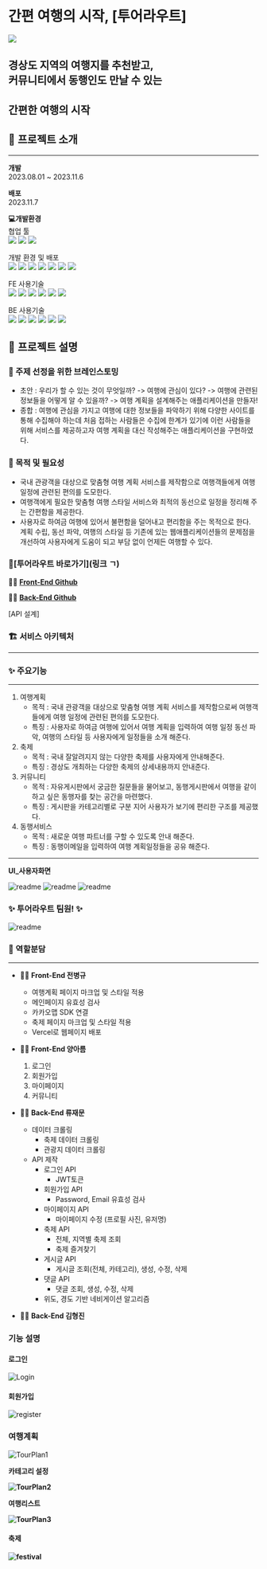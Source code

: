 # 간편 여행의 시작, [투어라우트]
<img src="./src/assets/readme/Readme.png">

## 경상도 지역의 여행지를 추천받고, <br/>커뮤니티에서 동행인도 만날 수 있는
## <h2 color=#3AD0FF>간편한 여행의 시작</h2>

## 📢 프로젝트 소개
<hr/>

**개발**  
2023.08.01 ~ 2023.11.6

**배포** <br/>
2023.11.7

**💻개발환경** <br>
협업 툴 <br/>
<img src="https://img.shields.io/badge/Figma-F24E1E?style=for-the-badge&logo=figma&logoColor=white">
<img src="https://img.shields.io/badge/Notion-000000?style=for-the-badge&logo=notion&logoColor=white">
<img src="https://img.shields.io/badge/Discord-7289DA?style=for-the-badge&logo=discord&logoColor=white">

개발 환경 및 배포 <br/>
<img src="https://img.shields.io/badge/mac%20os-000000?style=for-the-badge&logo=apple&logoColor=white">
<img src="https://img.shields.io/badge/Visual%20Studio%20Code-0078d7.svg?style=for-the-badge&logo=visual-studio-code&logoColor=white">
<img src="https://img.shields.io/badge/GitHub-100000?style=for-the-badge&logo=github&logoColor=white">
<img src="https://img.shields.io/badge/Git-F05032?style=for-the-badge&logo=Git&logoColor=white">
<img src="https://img.shields.io/badge/ESLint-4B3263?style=for-the-badge&logo=eslint&logoColor=white">
<img src="https://img.shields.io/badge/prettier-1A2C34?style=for-the-badge&logo=prettier&logoColor=F7BA3E">
<img src="https://img.shields.io/badge/Vercel-000000?style=for-the-badge&logo=vercel&logoColor=white">

FE 사용기술 <br/>
<img src="https://img.shields.io/badge/react-61DAFB?style=for-the-badge&logo=React&logoColor=white">
<img src="https://img.shields.io/badge/JavaScript-F7DF1E?style=for-the-badge&logo=JavaScript&logoColor=white">
<img src="https://img.shields.io/badge/styled--components-DB7093?style=for-the-badge&logo=styled-components&logoColor=white">
<img src="https://img.shields.io/badge/React_Router-CA4245?style=for-the-badge&logo=react-router&logoColor=white">
<img src="https://img.shields.io/badge/npm-CB3837?style=for-the-badge&logo=npm&logoColor=white">
<img src="https://img.shields.io/badge/Redux-593D88?style=for-the-badge&logo=redux&logoColor=white">

BE 사용기술 <br/>
<img src="https://img.shields.io/badge/Ubuntu-E95420?style=for-the-badge&logo=ubuntu&logoColor=white">
<img src="https://img.shields.io/badge/FastAPI-009688?style=for-the-badge&logo=FastAPI&logoColor=white">
<img src="https://img.shields.io/badge/Amazon_AWS-232F3E?style=for-the-badge&logo=amazon-aws&logoColor=white">
<img src="https://img.shields.io/badge/MongoDB-4EA94B?style=for-the-badge&logo=mongodb&logoColor=white">
<img src="https://img.shields.io/badge/docker-%230db7ed.svg?style=for-the-badge&logo=docker&logoColor=white">
<img src="https://img.shields.io/badge/Python-3776AB?style=for-the-badge&logo=python&logoColor=white">

## 📖 프로젝트 설명

### 🤔 주제 선정을 위한 브레인스토밍
- 초안 : 우리가 할 수 있는 것이 무엇일까? -> 여행에 관심이 있다? -> 여행에 관련된 정보들을 어떻게 알 수 있을까? -> 여행 계획을 설계해주는 애플리케이션을 만들자!
- 종합 : 여행에 관심을 가지고 여행에 대한 정보들을 파악하기 위해 다양한 사이트를 통해 수집해야 하는데 처음 접하는 사람들은 수집에 한계가 있기에 이런 사람들을 위해 서비스를 제공하고자 여행 계획을 대신 작성해주는 애플리케이션을 구현하였다.
### 🤔 목적 및 필요성
- 국내 관광객을 대상으로 맞춤형 여행 계획 서비스를 제작함으로 여행객들에게 여행 일정에 관련된 편의를 도모한다.
- 여행객에게 필요한 맞춤형 여행 스타일 서비스와 최적의 동선으로 일정을 정리해 주는 간편함을 제공한다.
- 사용자로 하여금 여행에 있어서 불편함을 덜어내고 편리함을 주는 목적으로 한다. 계획 수립, 동선 파악, 여행의 스타일 등 기존에 있는 웹애플리케이션들의 문제점을 개선하여 사용자에게 도움이 되고 부담 없이 언제든 여행할 수 있다.

### 🧳[투어라우트 바로가기](링크 ㄱ)

👨‍💻 **[Front-End Github](https://github.com/TourRoute/FE_TourRoute)**

🧑‍🔧 **[Back-End Github](https://github.com/TourRoute/BE_TourRoute)**

[API 설계]

### 🏗️ 서비스 아키텍처

---


### ✨ 주요기능

---

1. 여행계획
    - 목적 : 국내 관광객을 대상으로 맞춤형 여행 계획 서비스를 제작함으로써 여행객들에게 여행 일정에 관련된 편의를 도모한다.
    - 특징 : 사용자로 하여금 여행에 있어서  여행 계획을 입력하여 여행 일정 동선 파악, 여행의 스타일 등 사용자에게 일정들을 소개 해준다.
2. 축제
    - 목적 : 국내 잘알려지지 않는 다양한 축제를 사용자에게 안내해준다.
    - 특징 : 경상도 개최하는 다양한 축제의 상세내용까지 안내준다.
3. 커뮤니티
    - 목적 : 자유게시판에서 궁금한 질문들을 물어보고, 동행게시판에서 여행을 같이하고 싶은 동행자를 찾는 공간을 마련했다.
    - 특징 : 게시판을 카테고리별로 구분 지어 사용자가 보기에 편리한 구조를 제공했다.
4. 동행서비스
    - 목적 : 새로운 여행 파트너를 구할 수 있도록 안내 해준다.
    - 특징 :  동행이메일을 입력하여 여행 계획일정들을 공유 해준다.
- ---

**UI_사용자화면** 

<img src="./src/assets/InfoImg/touroute_about_04.jpg" alt="readme" >
<img src="./src/assets/InfoImg/touroute_about_05.png" alt="readme" >
<img src="./src/assets/InfoImg/touroute_about_06.png" alt="readme" >

### ✨ 투어라우트 팀원! ✨
<img src="./src/assets/InfoImg/touroute_about_07.png" alt="readme" >

### 👥 역할분담

---

- 👨‍💻 **Front-End 전병규**
    - 여행계획 페이지 마크업 및 스타일 적용
    - 메인페이지 유효성 검사
    - 카카오맵 SDK 연결
    - 축제 페이지 마크업 및 스타일 적용
    - Vercel로 웹페이지 배포

- 👨‍💻 **Front-End 양아름**
    1. 로그인
    2. 회원가입
    3. 마이페이지
    4. 커뮤니티

- 👨‍💻 **Back-End 류재문**
    - 데이터 크롤링
        - 축제 데이터 크롤링
        - 관광지 데이터 크롤링
    - API 제작
        - 로그인 API
            - JWT토큰
        - 회원가입 API
            - Password, Email 유효성 검사
        - 마이페이지 API
            - 마이페이지 수정 (프로필 사진, 유저명)
        - 축제 API
            - 전체, 지역별 축제 조회
            - 축제 즐겨찾기
        - 게시글 API
            - 게시글 조회(전체, 카테고리), 생성, 수정, 삭제
        - 댓글 API
            - 댓글 조회, 생성, 수정, 삭제
        - 위도, 경도 기반 네비게이션 알고리즘

- 👨‍💻 **Back-End 김형진**


### 기능 설명
#### 로그인

![Login](https://github.com/TourRoute/FE_TourRoute/assets/77834532/bb771f2b-9093-4ba2-9461-9cc54764ad3a)


#### 회원가입

![register](https://github.com/TourRoute/FE_TourRoute/assets/77834532/4a53beac-c213-48b1-9c36-e06f84ceefd4)



### 여행계획

![TourPlan1](https://github.com/TourRoute/FE_TourRoute/assets/77834532/31798061-972a-40a4-a24e-3ae469334307)



<strong>카테고리 설정

![TourPlan2](https://github.com/TourRoute/FE_TourRoute/assets/77834532/0ccf7e19-b0fc-4cce-ac23-7c5a6c6588d6)



<strong> 여행리스트


![TourPlan3](https://github.com/TourRoute/FE_TourRoute/assets/77834532/c3e4611a-439d-4826-9672-d424c0852ec2)



#### 축제


![festival](https://github.com/TourRoute/FE_TourRoute/assets/77834532/16d974a7-2a7d-438c-94a3-0f14e3268870)


